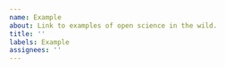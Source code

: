 ```yaml
---
name: Example
about: Link to examples of open science in the wild.
title: ''
labels: Example
assignees: ''
---
```

